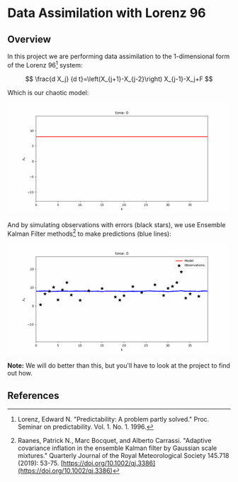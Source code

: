 # Data Assimilation with Lorenz 96

## Overview
In this project we are performing data assimilation to the 1-dimensional form of the Lorenz 96[^1] system:

$$
\frac{d X_j}  {d t}=\left(X_{j+1}-X_{j-2}\right) X_{j-1}-X_j+F
$$

Which is our chaotic model:

<p align="center">
    <img src="notebooks/gifs/lorenz96_1d.gif" alt="Lorenz 96" width="500"/>
</p>

And by simulating observations with errors (black stars), we use Ensemble Kalman Filter methods[^2] to make predictions (blue lines):

<p align="center">
    <img src="notebooks/gifs/lorenz96_EnKF.gif" alt="Lorenz 96 EnKF" width="500"/>
</p>

**Note:** We will do better than this, but you'll have to look at the project to find out how.


## References

[^1]: Lorenz, Edward N. "Predictability: A problem partly solved." Proc. Seminar on predictability. Vol. 1. No. 1. 1996.

[^2]: Raanes, Patrick N., Marc Bocquet, and Alberto Carrassi. "Adaptive covariance inflation in the ensemble Kalman filter by Gaussian scale mixtures." Quarterly Journal of the Royal Meteorological Society 145.718 (2019): 53-75. [https://doi.org/10.1002/qj.3386](https://doi.org/10.1002/qj.3386)


